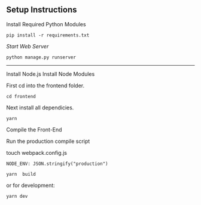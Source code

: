 Setup Instructions
--------
Install Required Python Modules


`pip install -r requirements.txt`


*Start Web Server*

`python manage.py runserver`


------

Install Node.js
Install Node Modules

First cd into the frontend folder.

`cd frontend`


Next install all dependicies.

`yarn `

Compile the Front-End


Run the production compile script

touch webpack.config.js 

`NODE_ENV: JSON.stringify("production")`


`yarn  build`

or for development:

`yarn dev`